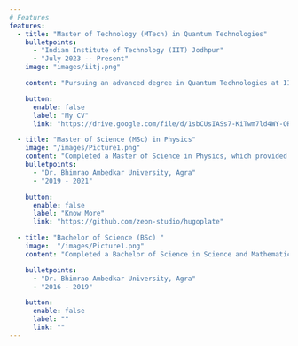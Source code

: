 ```yaml
---
# Features
features:
  - title: "Master of Technology (MTech) in Quantum Technologies"
    bulletpoints:
      - "Indian Institute of Technology (IIT) Jodhpur"
      - "July 2023 -- Present"
    image: "images/iitj.png"

    content: "Pursuing an advanced degree in Quantum Technologies at IIT Jodhpur, specializing in Quantum Materials and Devices.  The curriculum integrates theoretical foundations with practical research, focusing on the development of innovative quantum devices. Engaged in exploring the intersection of quantum physics and material science. My research aims to advance the field of quantum materials by leveraging machine learning and computational methods for enhanced material design and device performance. "

    button:
      enable: false
      label: "My CV"
      link: "https://drive.google.com/file/d/1sbCUsIASs7-KiTwm7ld4WY-ORUE_ENiB/view?usp=sharing"

  - title: "Master of Science (MSc) in Physics"
    image: "/images/Picture1.png"
    content: "Completed a Master of Science in Physics, which provided a solid foundation in classical and modern physics principles. This program at St. John's College emphasized critical thinking and analytical skills, covering diverse topics such as quantum mechanics, thermodynamics, and electromagnetism. It laid the groundwork for my current specialization in quantum technologies, equipping me with the theoretical knowledge and experimental skills necessary for advanced research in the field.  "
    bulletpoints:
      - "Dr. Bhimrao Ambedkar University, Agra"
      - "2019 - 2021"

    button:
      enable: false
      label: "Know More"
      link: "https://github.com/zeon-studio/hugoplate"

  - title: "Bachelor of Science (BSc) "
    image:  "/images/Picture1.png"
    content: "Completed a Bachelor of Science in Science and Mathematics, which provided a comprehensive introduction to the fundamental concepts and theories across multiple scientific disciplines. This program at St. John's College covered a wide range of topics, including mechanics, optics, calculus, linear algebra, and statistical methods, offering a robust foundation in scientific and mathematical principles. During my undergraduate studies, I developed strong analytical and problem-solving skills, gaining hands-on experience through laboratory work and collaborative projects."

    bulletpoints:
      - "Dr. Bhimrao Ambedkar University, Agra"
      - "2016 - 2019"

    button:
      enable: false
      label: ""
      link: ""
---
```

